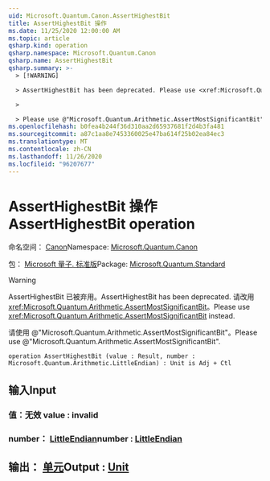 ```yaml
---
uid: Microsoft.Quantum.Canon.AssertHighestBit
title: AssertHighestBit 操作
ms.date: 11/25/2020 12:00:00 AM
ms.topic: article
qsharp.kind: operation
qsharp.namespace: Microsoft.Quantum.Canon
qsharp.name: AssertHighestBit
qsharp.summary: >-
  > [!WARNING]

  > AssertHighestBit has been deprecated. Please use <xref:Microsoft.Quantum.Arithmetic.AssertMostSignificantBit> instead.

  >

  > Please use @"Microsoft.Quantum.Arithmetic.AssertMostSignificantBit".
ms.openlocfilehash: b0fea4b244f36d310aa2d65937681f2d4b3fa481
ms.sourcegitcommit: a87c1aa8e7453360025e47ba614f25b02ea84ec3
ms.translationtype: MT
ms.contentlocale: zh-CN
ms.lasthandoff: 11/26/2020
ms.locfileid: "96207677"
---
```

# <a name="asserthighestbit-operation"></a><span data-ttu-id="31e5d-102">AssertHighestBit 操作</span><span class="sxs-lookup"><span data-stu-id="31e5d-102">AssertHighestBit operation</span></span>

<span data-ttu-id="31e5d-103">命名空间： [Canon](xref:Microsoft.Quantum.Canon)</span><span class="sxs-lookup"><span data-stu-id="31e5d-103">Namespace: [Microsoft.Quantum.Canon](xref:Microsoft.Quantum.Canon)</span></span>

<span data-ttu-id="31e5d-104">包： [Microsoft 量子. 标准版](https://nuget.org/packages/Microsoft.Quantum.Standard)</span><span class="sxs-lookup"><span data-stu-id="31e5d-104">Package: [Microsoft.Quantum.Standard](https://nuget.org/packages/Microsoft.Quantum.Standard)</span></span>


> [!WARNING]
> <span data-ttu-id="31e5d-105">AssertHighestBit 已被弃用。</span><span class="sxs-lookup"><span data-stu-id="31e5d-105">AssertHighestBit has been deprecated.</span></span> <span data-ttu-id="31e5d-106">请改用 <xref:Microsoft.Quantum.Arithmetic.AssertMostSignificantBit>。</span><span class="sxs-lookup"><span data-stu-id="31e5d-106">Please use <xref:Microsoft.Quantum.Arithmetic.AssertMostSignificantBit> instead.</span></span>
>
> <span data-ttu-id="31e5d-107">请使用 @"Microsoft.Quantum.Arithmetic.AssertMostSignificantBit"。</span><span class="sxs-lookup"><span data-stu-id="31e5d-107">Please use @"Microsoft.Quantum.Arithmetic.AssertMostSignificantBit".</span></span>



```qsharp
operation AssertHighestBit (value : Result, number : Microsoft.Quantum.Arithmetic.LittleEndian) : Unit is Adj + Ctl
```


## <a name="input"></a><span data-ttu-id="31e5d-108">输入</span><span class="sxs-lookup"><span data-stu-id="31e5d-108">Input</span></span>

### <a name="value--__invalidresult__"></a><span data-ttu-id="31e5d-109">值：__无效 <Result>__</span><span class="sxs-lookup"><span data-stu-id="31e5d-109">value : __invalid<Result>__</span></span>




### <a name="number--littleendian"></a><span data-ttu-id="31e5d-110">number： [LittleEndian](xref:Microsoft.Quantum.Arithmetic.LittleEndian)</span><span class="sxs-lookup"><span data-stu-id="31e5d-110">number : [LittleEndian](xref:Microsoft.Quantum.Arithmetic.LittleEndian)</span></span>





## <a name="output--unit"></a><span data-ttu-id="31e5d-111">输出： [单元](xref:microsoft.quantum.lang-ref.unit)</span><span class="sxs-lookup"><span data-stu-id="31e5d-111">Output : [Unit](xref:microsoft.quantum.lang-ref.unit)</span></span>

